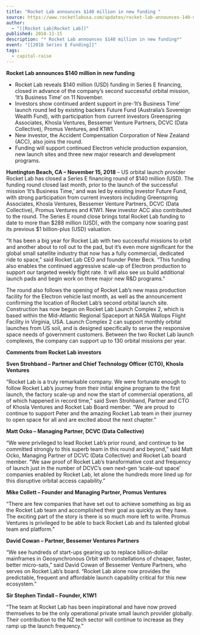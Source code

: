 ```yaml
---
title: "Rocket Lab announces $140 million in new funding "
source: https://www.rocketlabusa.com/updates/rocket-lab-announces-140-million-in-new-funding/
author:
  - "[[Rocket Lab|Rocket Lab]]"
published: 2018-11-15
description: "* Rocket Lab announces $140 million in new funding*"
event: "[[2018 Series E Funding]]"
tags:
  - capital-raise
---
```

**Rocket Lab announces $140 million in new funding**

- Rocket Lab reveals $140 million (USD) funding in Series E financing, closed in advance of the company’s second successful orbital mission, ‘It’s Business Time’ on 11 November.
- Investors show continued ardent support in pre-‘It’s Business Time’ launch round led by existing backers Future Fund (Australia’s Sovereign Wealth Fund), with participation from current investors Greenspring Associates, Khosla Ventures, Bessemer Venture Partners, DCVC (Data Collective), Promus Ventures, and K1W1.
- New investor, the Accident Compensation Corporation of New Zealand (ACC), also joins the round.
- Funding will support continued Electron vehicle production expansion, new launch sites and three new major research and development programs.

**Huntington Beach, CA – November 15, 2018** – US orbital launch provider Rocket Lab has closed a Series E financing round of $140 million (USD). The funding round closed last month, prior to the launch of the successful mission ‘It’s Business Time,’ and was led by existing investor Future Fund, with strong participation from current investors including Greenspring Associates, Khosla Ventures, Bessemer Venture Partners, DCVC (Data Collective), Promus Ventures and K1W1. New investor ACC also contributed to the round. The Series E round close brings total Rocket Lab funding to date to more than $288 million (USD), with the company now soaring past its previous $1 billion-plus (USD) valuation.

“It has been a big year for Rocket Lab with two successful missions to orbit and another about to roll out to the pad, but it’s even more significant for the global small satellite industry that now has a fully commercial, dedicated ride to space,” said Rocket Lab CEO and founder Peter Beck. “This funding also enables the continued aggressive scale-up of Electron production to support our targeted weekly flight rate. It will also see us build additional launch pads and begin work on three major new R&D programs."

The round also follows the opening of Rocket Lab’s new mass production facility for the Electron vehicle last month, as well as the announcement confirming the location of Rocket Lab’s second orbital launch site. Construction has now begun on Rocket Lab Launch Complex 2, which is based within the Mid-Atlantic Regional Spaceport at NASA Wallops Flight Facility in Virginia, USA. Launch Complex 2 can support monthly orbital launches from US soil, and is designed specifically to serve the responsive space needs of government customers. Between the two Rocket Lab launch complexes, the company can support up to 130 orbital missions per year.  

**Comments from Rocket Lab investors**

**Sven Strohband – Partner and Chief Technology Officer (CTO), Khosla Ventures**

“Rocket Lab is a truly remarkable company. We were fortunate enough to follow Rocket Lab’s journey from their initial engine program to the first launch, the factory scale-up and now the start of commercial operations, all of which happened in record time,” said Sven Strohband, Partner and CTO of Khosla Ventures and Rocket Lab Board member. “We are proud to continue to support Peter and the amazing Rocket Lab team in their journey to open space for all and are excited about the next chapter.”

**Matt Ocko – Managing Partner, DCVC (Data Collective)**

“We were privileged to lead Rocket Lab’s prior round, and continue to be committed strongly to this superb team in this round and beyond,” said Matt Ocko, Managing Partner of DCVC (Data Collective) and Rocket Lab board member. “We saw proof of Rocket Lab’s transformative cost and frequency of launch just in the number of DCVC’s own next-gen ‘scale-out space’ companies enabled by Rocket Lab, let alone the hundreds more lined up for this disruptive orbital access capability.”

**Mike Collett – Founder and Managing Partner, Promus Ventures**

“There are few companies that have set out to achieve something as big as the Rocket Lab team and accomplished their goal as quickly as they have. The exciting part of the story is there is so much more left to write. Promus Ventures is privileged to be able to back Rocket Lab and its talented global team and platform.”

**David Cowan – Partner, Bessemer Ventures Partners**

“We see hundreds of start-ups gearing up to replace billion-dollar mainframes in Geosynchronous Orbit with constellations of cheaper, faster, better micro-sats,” said David Cowan of Bessemer Venture Partners, who serves on Rocket Lab’s board. “Rocket Lab alone now provides the predictable, frequent and affordable launch capability critical for this new ecosystem.”

**Sir Stephen Tindall – Founder, K1W1**

“The team at Rocket Lab has been inspirational and have now proved themselves to be the only operational private small launch provider globally. Their contribution to the NZ tech sector will continue to increase as they ramp up the launch frequency.”